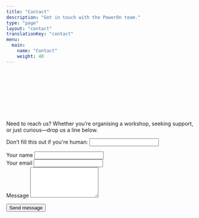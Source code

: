 ```yaml
---
title: "Contact"
description: "Get in touch with the PowerOn team."
type: "page"
layout: "contact"
translationKey: "contact"
menu:
  main:
    name: "Contact"
    weight: 40
---
```

<div class="container" style="padding-top: 120px; max-width: 800px;">

<p>Need to reach us? Whether you’re organising a workshop, seeking support, or just curious—drop us a line below.</p>

<form name="contact" method="POST" data-netlify="true" netlify-honeypot="bot-field"  action="/thank-you" netlify>
  <input type="hidden" name="form-name" value="contact" />
  <p class="d-none">
    <label>Don’t fill this out if you're human: <input name="bot-field" /></label>
  </p>

  <div class="form-group">
    <label for="name">Your name</label>
    <input class="form-control" type="text" name="name" id="name" required />
  </div>

  <div class="form-group">
    <label for="email">Your email</label>
    <input class="form-control" type="email" name="email" id="email" required />
  </div>

  <div class="form-group">
    <label for="message">Message</label>
    <textarea class="form-control" name="message" id="message" rows="5" required></textarea>
  </div>

  <button class="btn btn-primary mt-3" type="submit">Send message</button>
</form>
</div>
